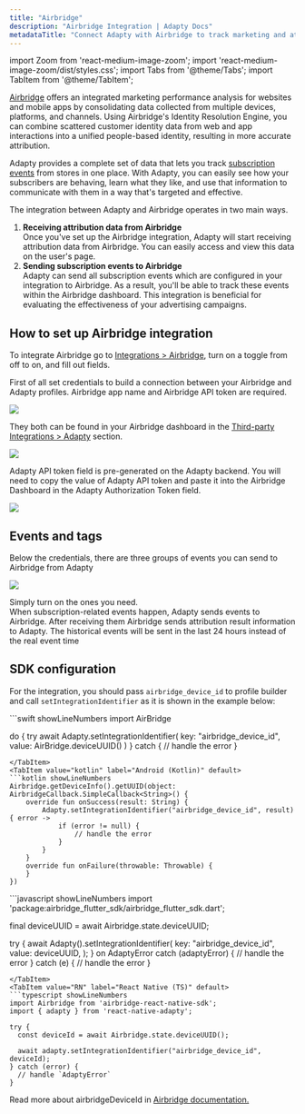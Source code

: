 ```yaml
---
title: "Airbridge"
description: "Airbridge Integration | Adapty Docs"
metadataTitle: "Connect Adapty with Airbridge to track marketing and attribution insights."
---
```


import Zoom from 'react-medium-image-zoom';
import 'react-medium-image-zoom/dist/styles.css';
import Tabs from '@theme/Tabs';
import TabItem from '@theme/TabItem'; 

[Airbridge](https://www.airbridge.io/) offers an integrated marketing performance analysis for websites and mobile apps by consolidating data collected from multiple devices, platforms, and channels. Using Airbridge's Identity Resolution Engine, you can combine scattered customer identity data from web and app interactions into a unified people-based identity, resulting in more accurate attribution.

Adapty provides a complete set of data that lets you track [subscription events](events) from stores in one place. With Adapty, you can easily see how your subscribers are behaving, learn what they like, and use that information to communicate with them in a way that's targeted and effective. 

The integration between Adapty and Airbridge operates in two main ways.

1. **Receiving attribution data from Airbridge**  
   Once you've set up the Airbridge integration, Adapty will start receiving attribution data from Airbridge. You can easily access and view this data on the user's page.
2. **Sending subscription events to Airbridge**  
   Adapty can send all subscription events which are configured in your integration to Airbridge. As a result, you'll be able to track these events within the Airbridge dashboard. This integration is beneficial for evaluating the effectiveness of your advertising campaigns.

## How to set up Airbridge integration

To integrate Airbridge go to [Integrations > Airbridge](https://app.adapty.io/integrations/airbridge), turn on a toggle from off to on, and fill out fields.

First of all set credentials to build a connection between your Airbridge and Adapty profiles. Airbridge app name and Airbridge API token are required. 


<Zoom>
  <img src={require('./img/2b31d90-Untitled-1_1.webp').default}
  style={{
    border: '1px solid #727272', /* border width and color */
    width: '700px', /* image width */
    display: 'block', /* for alignment */
    margin: '0 auto' /* center alignment */
  }}
/>
</Zoom>





They both can be found in your Airbridge dashboard in the [Third-party Integrations > Adapty](https://app.airbridge.io/app/testad/integrations/third-party/adapty) section. 


<Zoom>
  <img src={require('./img/5a2f627-Screenshot_2023-02-21_at_11.19.29_AM.webp').default}
  style={{
    border: '1px solid #727272', /* border width and color */
    width: '700px', /* image width */
    display: 'block', /* for alignment */
    margin: '0 auto' /* center alignment */
  }}
/>
</Zoom>





Adapty API token field is pre-generated on the Adapty backend. You will need to copy the value of Adapty API token and paste it into the Airbridge Dashboard in the Adapty Authorization Token field.


<Zoom>
  <img src={require('./img/ff422d1-CleanShot_2023-03-01_at_17.11.412x.webp').default}
  style={{
    border: '1px solid #727272', /* border width and color */
    width: '700px', /* image width */
    display: 'block', /* for alignment */
    margin: '0 auto' /* center alignment */
  }}
/>
</Zoom>





## Events and tags

Below the credentials, there are three groups of events you can send to Airbridge from Adapty


<Zoom>
  <img src={require('./img/eb4e3a9-CleanShot_2023-08-22_at_13.58.472x.webp').default}
  style={{
    border: '1px solid #727272', /* border width and color */
    width: '700px', /* image width */
    display: 'block', /* for alignment */
    margin: '0 auto' /* center alignment */
  }}
/>
</Zoom>





Simply turn on the ones you need.  
When subscription-related events happen, Adapty sends events to Airbridge. After receiving them Airbridge sends attribution result information to Adapty. The historical events will be sent in the last 24 hours instead of the real event time

## SDK configuration

For the integration, you should pass `airbridge_device_id` to profile builder and call `setIntegrationIdentifier` as it is shown in the example below: 

<Tabs groupId="airbridge">
<TabItem value="Swift" label="iOS (Swift)" default>
```swift showLineNumbers
import AirBridge

do {
    try await Adapty.setIntegrationIdentifier(
        key: "airbridge_device_id", 
        value: AirBridge.deviceUUID()
    )
} catch {
    // handle the error
}
```
</TabItem>
<TabItem value="kotlin" label="Android (Kotlin)" default>
```kotlin showLineNumbers
Airbridge.getDeviceInfo().getUUID(object: AirbridgeCallback.SimpleCallback<String>() {
    override fun onSuccess(result: String) {
        Adapty.setIntegrationIdentifier("airbridge_device_id", result) { error ->
            if (error != null) {
                // handle the error
            }
        }
    }
    override fun onFailure(throwable: Throwable) {
    }
})
```
</TabItem>
<TabItem value="Flutter" label="Flutter (Dart)" default>
```javascript showLineNumbers
import 'package:airbridge_flutter_sdk/airbridge_flutter_sdk.dart';

final deviceUUID = await Airbridge.state.deviceUUID;

try {
    await Adapty().setIntegrationIdentifier(
        key: "airbridge_device_id", 
        value: deviceUUID,
    );
} on AdaptyError catch (adaptyError) {
    // handle the error
} catch (e) {
    // handle the error
}
```
</TabItem>
<TabItem value="RN" label="React Native (TS)" default>
```typescript showLineNumbers
import Airbridge from 'airbridge-react-native-sdk';
import { adapty } from 'react-native-adapty';

try {
  const deviceId = await Airbridge.state.deviceUUID();

  await adapty.setIntegrationIdentifier("airbridge_device_id", deviceId);
} catch (error) {
  // handle `AdaptyError`
}
```
</TabItem>
</Tabs>

Read more about airbridgeDeviceId in [Airbridge documentation.](https://developers.airbridge.io/v1.1-en/docs/airbridge-device-id)